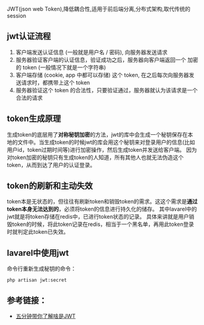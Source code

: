 JWT(json web Token),降低耦合性,适用于前后端分离,分布式架构,取代传统的session





## jwt认证流程
1.  客户端发送认证信息 (一般就是用户名 / 密码), 向服务器发送请求
2.  服务器验证客户端的认证信息，验证成功之后，服务器向客户端返回一个 加密的 token (一般情况下就是一个字符串)
3.  客户端存储 (cookie, app 中都可以存储) 这个 token, 在之后每次向服务器发送请求时，都携带上这个 token
4.  服务器验证这个 token 的合法性，只要验证通过，服务器就认为该请求是一个合法的请求


## token生成原理
生成token的底层用了**对称秘钥加密**的方法，jwt的库中会生成一个秘钥保存在本地的文件中。当生成token的时候jwt的库会用这个秘钥来对登录用户的信息(比如用户id，token过期时间等)进行加密操作，然后生成token并发送给客户端。
因为对token加密的秘钥只有生成token的人知道，所有其他人也就无法伪造这个token，从而到达了用户的认证登录。


## token的刷新和主动失效
token本是无状态的，但往往有刷新token和销毁token的需求。这这个需求是**通过token本身无法达到的**，必须将token的信息进行持久化的储存。
其中lavarel中的jwt就是将token存储在redis中，已进行token状态的记录。
具体来讲就是用户销毁token的时候，将此token记录在redis，相当于一个黑名单，再用此token登录时就判定此token已失效。

## lavarel中使用jwt
命令行重新生成秘钥的命令：
```
php artisan jwt:secret
```



## 参考链接：
- [五分钟带你了解啥是JWT](https://zhuanlan.zhihu.com/p/86937325)